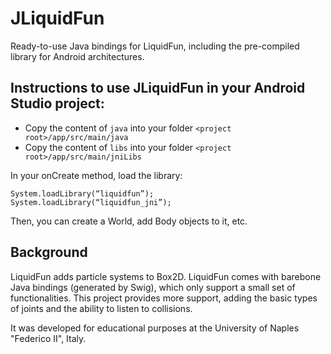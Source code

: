JLiquidFun
==========

Ready-to-use Java bindings for LiquidFun, including the pre-compiled library for Android architectures.

Instructions to use JLiquidFun in your Android Studio project:
------------

- Copy the content of `java` into your folder `<project root>/app/src/main/java`
- Copy the content of `libs` into your folder `<project root>/app/src/main/jniLibs`

In your onCreate method, load the library:

    System.loadLibrary(“liquidfun”);
    System.loadLibrary(“liquidfun_jni”);

Then, you can create a World, add Body objects to it, etc.

Background
----------
LiquidFun adds particle systems to Box2D.
LiquidFun comes with barebone Java bindings (generated by Swig), which only support a small set of functionalities.
This project provides more support, adding the basic types of joints and the ability to listen to collisions.

It was developed for educational purposes at the University of Naples "Federico II", Italy.
